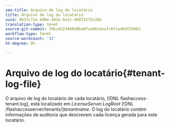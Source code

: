 ```yaml
---
seo-title: Arquivo de log do locatário
title: Arquivo de log do locatário
uuid: 9637c72a-b90e-442a-be3c-d6875275c28b
translation-type: tm+mt
source-git-commit: 29bc8323460d9be0fce66cbea7c6fce46df20d61
workflow-type: tm+mt
source-wordcount: '32'
ht-degree: 0%

---
```



# Arquivo de log do locatário{#tenant-log-file}

O arquivo de log do locatário de cada locatário, [!DNL flashaccess-tenant.log], está localizado em *LicenseServer.LogRoot* [!DNL /flashaccesserver/tenants/]*tenantname*. O log do locatário contém informações de auditoria que descrevem cada licença gerada para este locatário.
